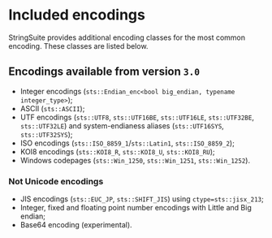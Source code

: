 # Included encodings

StringSuite provides additional encoding classes for the most common encoding. These classes are listed below.

## Encodings available from version `3.0`

* Integer encodings (`sts::Endian_enc<bool big_endian, typename integer_type>`);
* ASCII (`sts::ASCII`);
* UTF encodings (`sts::UTF8`, `sts::UTF16BE`, `sts::UTF16LE`, `sts::UTF32BE`, `sts::UTF32LE`) and system-endianess aliases (`sts::UTF16SYS`, `sts::UTF32SYS`);
* ISO encodings (`sts::ISO_8859_1`/`sts::Latin1`, `sts::ISO_8859_2`);
* KOI8 encodings (`sts::KOI8_R`, `sts::KOI8_U`, `sts::KOI8_RU`);
* Windows codepages (`sts::Win_1250`, `sts::Win_1251`, `sts::Win_1252`).

### Not Unicode encodings

* JIS encodings (`sts::EUC_JP`, `sts::SHIFT_JIS`) using `ctype=sts::jisx_213`;
* Integer, fixed and floating point number encodings with Little and Big endian;
* Base64 encoding (experimental).
